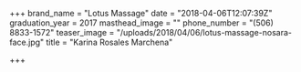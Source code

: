 +++
brand_name = "Lotus Massage"
date = "2018-04-06T12:07:39Z"
graduation_year = 2017
masthead_image = ""
phone_number = "(506) 8833-1572"
teaser_image = "/uploads/2018/04/06/lotus-massage-nosara-face.jpg"
title = "Karina Rosales Marchena"

+++
